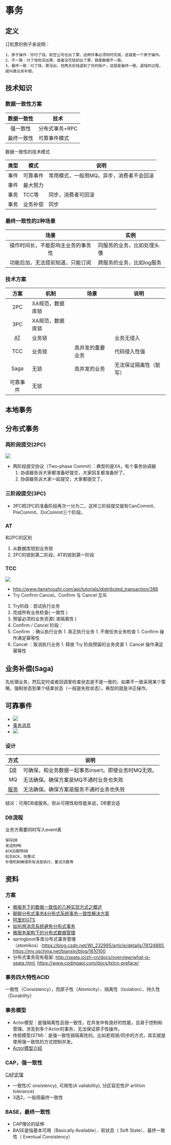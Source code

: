 # 事务
## 定义
订机票的例子来说明：
```
1、原子操作：你付了钱，航空公司也出了票，这两件事必须同时完成，这就是一个原子操作。
2、不一致：付了钱但没出票，或者没花钱却出了票，就是数据不一致。
3、最终一致：付了钱，票没出，但两天后钱退到了你的账户，这就是最终一致。退钱的过程，就叫做业务补偿。
```

## 技术知识
### 数据一致性方案
| 数据一致性 | 技术 |
| :-: | - |
| 强一致性 | 分布式事务+RPC |
| 最终一致性 | 可靠事件模式 |

数据一致性的技术模式

| 类型 | 模式 | 说明 |
| :-: | - | - |
| 事件 | 可靠事件 | 常用模式，一般用MQ。异步，消费者不会回滚 |
| 事件 | 最大努力 |  |
| 事务 | TCC等 | 同步，消费者可回滚 |
| 事务 | 业务补偿 | 同步 |

### 最终一致性的2种场景
| 场景 | 实例 |
| :-: | - |
| 操作时间长，不能影响主业务的事务性 | 同服务的业务，比如处理头像 |
| 功能后加，无法提前知道，只能订阅 | 跨服务的业务，比如log服务 |

### 技术方案
| 方案 | 机制 | 场景 | 说明 |
| :-: | - | - | - |
| 2PC | XA规范，数据库锁 |  |  |
| 3PC | XA规范，数据库锁 |  |  |
| [AT](http://seata.io/zh-cn/docs/dev/mode/at-mode.html) | 业务锁 |  | 业务无侵入 |
| TCC | 业务锁 | 高并发的重要业务 | 代码侵入性强 |
| Saga | 无锁 | 高并发的业务 | 无法保证隔离性（脏写） |
| 可靠事件 | 无锁 |  |  |

## 本地事务

## 分布式事务

### 两阶段提交(2PC)
![](https://images0.cnblogs.com/blog2015/522490/201508/091642197846523.png)
* 两阶段提交协议（Two-phase Commit）：典型的是XA，有个事务协调器
  1. 协调器告诉大家都准备好提交，大家回复都准备好了。
  1. 协调器告诉大家一起提交，大家都提交了。

### 三阶段提交(3PC)
* 3PC把2PC的准备阶段再次一分为二，这样三阶段提交就有CanCommit、PreCommit、DoCommit三个阶段。

### AT
和2PC的区别
1. 从数据库锁到业务锁
1. 2PC的锁到第二阶段，AT的锁到第一阶段

### TCC
![](https://static001.geekbang.org/infoq/e3/e37f11e97dd228997257ee1d3c9ee608.webp?x-oss-process=image/resize,p_80/format,jpg)
* http://www.tianshouzhi.com/api/tutorials/distributed_transaction/388
* Try Confirm Cancel。Confirm 与 Cancel 互斥
1. Try阶段：尝试执行业务
  1. 完成所有业务检查( 一致性 )
  1. 预留必须的业务资源( 准隔离性 )
1. Confirm / Cancel 阶段：
  1. Confirm ：确认执行业务
    1. 真正执行业务
    1. 不做任务业务检查
    1. Confirm 操作满足幂等性
  1. Cancel ：取消执行业务
    1. 释放 Try 阶段预留的业务资源
    1. Cancel 操作满足幂等性

## 业务补偿(Saga)
先处理业务，然后定时或者回调里检查状态是不是一致的，如果不一致采用某个策略，强制状态到某个结束状态（一般是失败状态）。典型的就是冲正操作。

## 可靠事件
* ![](http://img.mp.itc.cn/upload/20170320/216e5dbc264d4b8a8e3a1019adf5208b_th.jpeg)
* [事务消息](https://juejin.cn/post/6844904106532962311)
* ![](https://user-gold-cdn.xitu.io/2020/3/30/17128badd2b89469?imageView2/0/w/1280/h/960/format/webp/ignore-error/1)
### 设计
| 方式 | 说明 |
| :-: | - |
| [DB](https://www.jianshu.com/p/8de3b3bba4e8) | 可确保，和业务数据一起事务insert。即使业务时MQ无效。 |
| MQ | 无法确保。确保方案是MQ不通时业务也失败 |
| [服务](https://segmentfault.com/a/1190000022857277) | 无法确保。确保方案是服务不通时业务也失败 |

结论：可用DB或服务。但从可用性和性能来说，DB更合适
### DB流程
业务方需要同时写入event表
```
保存DB
发送到MQ
ACK后删除DB
如无ACK，则重试
补偿机制确保所有消息执行，重试次数等
```

## 资料
### 方案
* [微服务下的数据一致性的几种实现方式之概述](https://www.jianshu.com/p/b264a196b177)
* [聊聊分布式事务&分布式系统事务一致性解决方案](http://blog.csdn.net/gaowenhui2008/article/details/53910341)
* [阿里的GTS](http://tech.huanqiu.com/news/2017-04/10451235.html)
* [如何用消息系统避免分布式事务](http://www.cnblogs.com/LBSer/p/4715395.html)
* [微服务架构下的分布式数据管理 ](https://www.sohu.com/a/129437612_468741)
* springboot多库分布式事务管理（atomikos）:https://blog.csdn.net/WI_232995/article/details/78124885, https://my.oschina.net/bianxin/blog/1610100
* 分布式事务现有框架: http://seata.io/zh-cn/docs/overview/what-is-seata.html, https://www.codingapi.com/docs/txlcn-preface/

### 事务四大特性ACID
一致性（Consistency），而原子性（Atomicity）、隔离性（Isolation）、持久性（Durability）

### 事务模型
* Actor模型：是强隔离性且弱一致性，在并发中有良好的性能，且易于控制和管理。涉及到多个Actor的事务，无法保证原子性操作。
* 传统模型(STM)：是强一致性弱隔离性的。比如悲观锁/同步的方式，其实就是使用强一致性的方式控制并发。
* [Actor模型介绍](https://www.cnblogs.com/listenfwind/p/9963489.html)

### CAP，强一致性
[CAP定理](http://www.ruanyifeng.com/blog/2018/07/cap.html)
  * 一致性(C onsistency), 可用性(A vailability), 分区容忍性(P artition tolerance)
  * 3选2，一般用最终一致性

### BASE，最终一致性
* CAP理论的延伸
* BASE是指基本可用（Basically Available）、软状态（ Soft State）、最终一致性（ Eventual Consistency）

